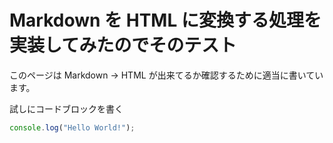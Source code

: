# Markdown を HTML に変換する処理を実装してみたのでそのテスト

このページは Markdown -> HTML が出来てるか確認するために適当に書いています。


試しにコードブロックを書く

```js
console.log("Hello World!");
```
